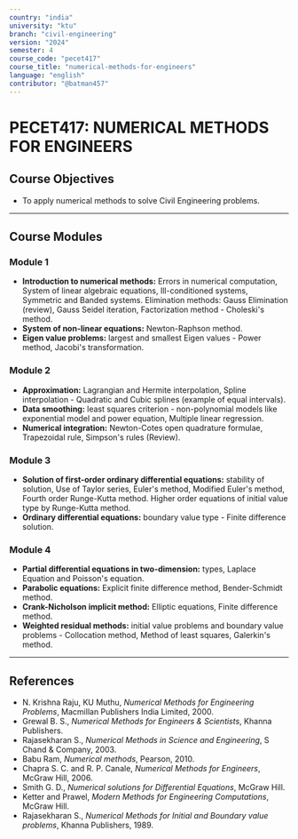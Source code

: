 ```yaml
---
country: "india"
university: "ktu"
branch: "civil-engineering"
version: "2024"
semester: 4
course_code: "pecet417"
course_title: "numerical-methods-for-engineers"
language: "english"
contributor: "@batman457"
---
```


# PECET417: NUMERICAL METHODS FOR ENGINEERS

## Course Objectives
- To apply numerical methods to solve Civil Engineering problems.

---

## Course Modules

### Module 1
- **Introduction to numerical methods:** Errors in numerical computation, System of linear algebraic equations, Ill-conditioned systems, Symmetric and Banded systems. Elimination methods: Gauss Elimination (review), Gauss Seidel iteration, Factorization method - Choleski's method.
- **System of non-linear equations:** Newton-Raphson method.
- **Eigen value problems:** largest and smallest Eigen values - Power method, Jacobi's transformation.

### Module 2
- **Approximation:** Lagrangian and Hermite interpolation, Spline interpolation - Quadratic and Cubic splines (example of equal intervals).
- **Data smoothing:** least squares criterion - non-polynomial models like exponential model and power equation, Multiple linear regression.
- **Numerical integration:** Newton-Cotes open quadrature formulae, Trapezoidal rule, Simpson's rules (Review).

### Module 3
- **Solution of first-order ordinary differential equations:** stability of solution, Use of Taylor series, Euler's method, Modified Euler's method, Fourth order Runge-Kutta method. Higher order equations of initial value type by Runge-Kutta method.
- **Ordinary differential equations:** boundary value type - Finite difference solution.

### Module 4
- **Partial differential equations in two-dimension:** types, Laplace Equation and Poisson's equation.
- **Parabolic equations:** Explicit finite difference method, Bender-Schmidt method.
- **Crank-Nicholson implicit method:** Elliptic equations, Finite difference method.
- **Weighted residual methods:** initial value problems and boundary value problems - Collocation method, Method of least squares, Galerkin's method.

---

## References
- N. Krishna Raju, KU Muthu, *Numerical Methods for Engineering Problems*, Macmillan Publishers India Limited, 2000.
- Grewal B. S., *Numerical Methods for Engineers & Scientists*, Khanna Publishers.
- Rajasekharan S., *Numerical Methods in Science and Engineering*, S Chand & Company, 2003.
- Babu Ram, *Numerical methods*, Pearson, 2010.
- Chapra S. C. and R. P. Canale, *Numerical Methods for Engineers*, McGraw Hill, 2006.
- Smith G. D., *Numerical solutions for Differential Equations*, McGraw Hill.
- Ketter and Prawel, *Modern Methods for Engineering Computations*, McGraw Hill.
- Rajasekharan S., *Numerical Methods for Initial and Boundary value problems*, Khanna Publishers, 1989.
